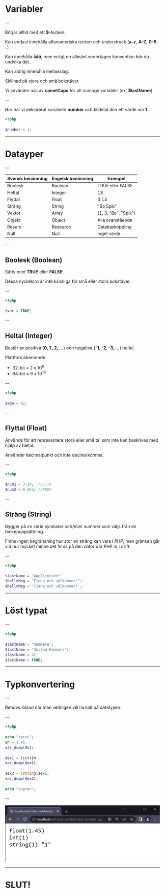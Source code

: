 # Variabler

--

Börjar alltid med ett **$**-tecken.

Kan endast innehålla alfanumeriska tecken och understreck (**a-z**, **A-Z**, **0-9**, **\_**)

Kan innehålla **åäö**, men enligt en allmänt vedertagen konvention bör du undvika det.

Kan aldrig innehålla mellanslag.

Skillnad på stora och små bokstäver.

Vi använder oss av **camelCaps** för att namnge variabler (ex. **$lastName**)

--

Här har vi deklarerat variabeln **number** och tilldelat den ett värde om **1**.

```php []
<?php

$number = 1;

```

---

# Datayper

--

| Svensk benämning | Engelsk benämning | Exempel              |
| ---------------- | ----------------- | -------------------- |
| Boolesk          | Boolean           | TRUE eller FALSE     |
| Heltal           | Integer           | 18                   |
| Flyttal          | Float             | 3.14                 |
| Sträng           | String            | "Bo Spik"            |
| Vektor           | Array             | (1, 3, "Bo", "Spik") |
| Objekt           | Object            | Alla ovanstående     |
| Resurs           | Resource          | Databaskoppling      |
| Null             | Null              | Inget värde          |

--

## Boolesk (Boolean)

Sätts med **TRUE** eller **FALSE**

Dessa nyckelord är inte känsliga för små eller stora bokstäver.

--

```php []
<?php

$var = TRUE;

```

--

## Heltal (Integer)

Består av positiva (**0, 1 , 2, …**) och negativa (**-1, -2, -3, …**) heltal.

Plattformsberoende:

- 32-bit = 2 x 10<sup>9</sup>
- 64-bit = 9 x 10<sup>18</sup>

--

```php []
<?php

$age = 42;

```

--

## Flyttal (Float)

Används för att representera stora eller små tal som inte kan beskrivas med hjälp av heltal.

Använder decimalpunkt och inte decimalkomma.

--

```php []
<?php

$num1 = 3.14;  //3.14
$num2 = 8.5E3; //8500

```

--

## Sträng (String)

Bygger på en serie symboler och/eller nummer som väljs från en teckenuppsättning.

Finns ingen begränsning hur stor en sträng kan vara i PHP, men gränsen går vid hur mycket minne det finns på den dator där PHP är i drift.

--

```php []
<?php

$lastName = "Apelsinsson";
$helloMsg = "Tjena och välkommen!";
$helloMsg = 'Tjena och välkommen!';

```

---

# Löst typat

--

```php []
<?php

$lastName = "Hammare";
$lastName = "Gullan Hammare";
$lastName = 42;
$lastName = TRUE;

```

---

# Typkonvertering

--

Behövs ibland när man verkligen vill ha koll på datatypen.

--

```php []
<?php

echo "<pre>";
$n = 1.45;
var_dump($n);

$ex1 = (int)$n;
var_dump($ex1);

$ex2 = (string)$ex1;
var_dump($ex2);

echo "</pre>";

```

--

![bild](bilder/php-variabler-typkonvertering.png)

---

# SLUT!
